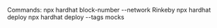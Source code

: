 Commands:
npx hardhat block-number --network Rinkeby
npx hardhat deploy
npx hardhat deploy --tags mocks